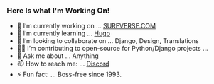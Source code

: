 ### Here Is what I'm Working On!

- 🔭 I’m currently working on ... [SURFVERSE.COM](https://surfverse.com)
- 🌱 I’m currently learning ... [Hugo](https://gohugo.io)
- 👯 I’m looking to collaborate on ... Django, Design, Translations
- 👨‍💻 I’m contributing to open-source for Python/Django projects ...
- 💬 Ask me about ... Anything
- 📫 How to reach me: ... [Discord](https://discord.gg/CcQfdrH)
- ⚡ Fun fact: ... Boss-free since 1993.

